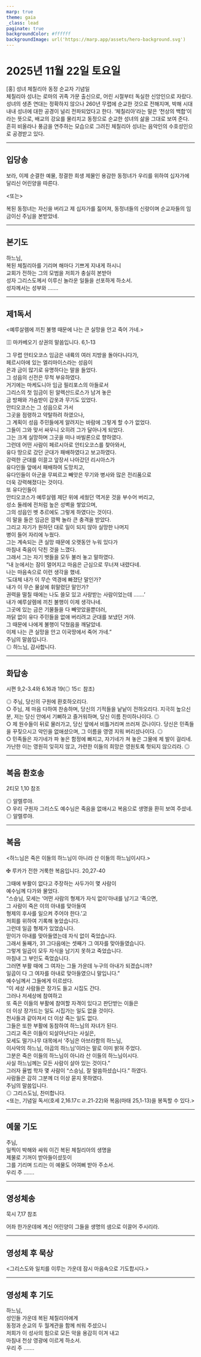```yaml
---
marp: true
theme: gaia
_class: lead
paginate: true
backgroundColor: #ffffff
backgroundImage: url('https://marp.app/assets/hero-background.svg')
---
```


# 2025년 11월 22일 토요일

[홍] 성녀 체칠리아 동정 순교자 기념일  
체칠리아 성녀는 로마의 귀족 가문 출신으로, 어린 시절부터 독실한 신앙인으로 자랐다. 성녀의 생존 연대는 정확하지 않으나 260년 무렵에 순교한 것으로 전해지며, 박해 시대 내내 성녀에 대한 공경이 널리 전파되었다고 한다. ‘체칠리아’라는 말은 ‘천상의 백합’이라는 뜻으로, 배교의 강요를 물리치고 동정으로 순교한 성녀의 삶을 그대로 보여 준다. 흔히 비올라나 풍금을 연주하는 모습으로 그려진 체칠리아 성녀는 음악인의 수호성인으로 공경받고 있다.




---

## 입당송

보라, 이제 순결한 예물, 정결한 희생 제물인 용감한 동정녀가 우리를 위하여 십자가에 달리신 어린양을 따른다.  
  
<또는>  
  
복된 동정녀는 자신을 버리고 제 십자가를 짊어져, 동정녀들의 신랑이며 순교자들의 임금이신 주님을 본받았네.  


---

## 본기도

하느님,  
복된 체칠리아를 기리며 해마다 기쁘게 지내게 하시니  
교회가 전하는 그의 모범을 저희가 충실히 본받아  
성자 그리스도께서 이루신 놀라운 일들을 선포하게 하소서.  
성자께서는 성부와 …….  
  


---

## 제1독서

<예루살렘에 끼친 불행 때문에 나는 큰 실망을 안고 죽어 가네.>

▥ 마카베오기 상권의 말씀입니다. 6,1-13

그 무렵 안티오코스 임금은 내륙의 여러 지방을 돌아다니다가,  
페르시아에 있는 엘리마이스라는 성읍이  
은과 금이 많기로 유명하다는 말을 들었다.  
그 성읍의 신전은 무척 부유하였다.  
거기에는 마케도니아 임금 필리포스의 아들로서  
그리스의 첫 임금이 된 알렉산드로스가 남겨 놓은  
금 방패와 가슴받이 갑옷과 무기도 있었다.  
안티오코스는 그 성읍으로 가서  
그곳을 점령하고 약탈하려 하였으나,  
그 계획이 성읍 주민들에게 알려지는 바람에 그렇게 할 수가 없었다.  
그들이 그와 맞서 싸우니 오히려 그가 달아나게 되었다.  
그는 크게 실망하며 그곳을 떠나 바빌론으로 향하였다.  
그런데 어떤 사람이 페르시아로 안티오코스를 찾아와서,  
유다 땅으로 갔던 군대가 패배하였다고 보고하였다.  
강력한 군대를 이끌고 앞장서 나아갔던 리시아스가  
유다인들 앞에서 패배하여 도망치고,  
유다인들이 아군을 무찌르고 빼앗은 무기와 병사와 많은 전리품으로  
더욱 강력해졌다는 것이다.  
또 유다인들이  
안티오코스가 예루살렘 제단 위에 세웠던 역겨운 것을 부수어 버리고,  
성소 둘레에 전처럼 높은 성벽을 쌓았으며,  
그의 성읍인 벳 추르에도 그렇게 하였다는 것이다.  
이 말을 들은 임금은 깜짝 놀라 큰 충격을 받았다.  
그리고 자기가 원하던 대로 일이 되지 않아 실망한 나머지  
병이 들어 자리에 누웠다.  
그는 계속되는 큰 실망 때문에 오랫동안 누워 있다가  
마침내 죽음이 닥친 것을 느꼈다.  
그래서 그는 자기 벗들을 모두 불러 놓고 말하였다.  
“내 눈에서는 잠이 멀어지고 마음은 근심으로 무너져 내렸다네.  
나는 마음속으로 이런 생각을 했네.  
‘도대체 내가 이 무슨 역경에 빠졌단 말인가?  
내가 이 무슨 물살에 휘말렸단 말인가?  
권력을 떨칠 때에는 나도 쓸모 있고 사랑받는 사람이었는데 …….’  
내가 예루살렘에 끼친 불행이 이제 생각나네.  
그곳에 있는 금은 기물들을 다 빼앗았을뿐더러,  
까닭 없이 유다 주민들을 없애 버리려고 군대를 보냈던 거야.  
그 때문에 나에게 불행이 닥쳤음을 깨달았네.  
이제 나는 큰 실망을 안고 이국땅에서 죽어 가네.”  
주님의 말씀입니다.  
◎ 하느님, 감사합니다.  
  


---

## 화답송

시편 9,2-3.4와 6.16과 19(◎ 15ㄷ 참조)

◎ 주님, 당신의 구원에 환호하오리다.  
○ 주님, 제 마음 다하여 찬송하며, 당신의 기적들을 낱낱이 전하오리다. 지극히 높으신 분, 저는 당신 안에서 기뻐하고 즐거워하며, 당신 이름 찬미하나이다. ◎  
○ 제 원수들이 뒤로 물러가고, 당신 앞에서 비틀거리며 쓰러져 갔나이다. 당신은 민족들을 꾸짖으시고 악인을 없애셨으며, 그 이름을 영영 지워 버리셨나이다. ◎  
○ 민족들은 자기네가 파 놓은 함정에 빠지고, 자기네가 쳐 놓은 그물에 제 발이 걸리네. 가난한 이는 영원히 잊히지 않고, 가련한 이들의 희망은 영원토록 헛되지 않으리라. ◎  
  


---

## 복음 환호송

2티모 1,10 참조

◎ 알렐루야.  
○ 우리 구원자 그리스도 예수님은 죽음을 없애시고 복음으로 생명을 환히 보여 주셨네.  
◎ 알렐루야.  
  


---

## 복음

<하느님은 죽은 이들의 하느님이 아니라 산 이들의 하느님이시다.>

✠ 루카가 전한 거룩한 복음입니다. 20,27-40

그때에 부활이 없다고 주장하는 사두가이 몇 사람이  
예수님께 다가와 물었다.  
“스승님, 모세는 ‘어떤 사람의 형제가 자식 없이’아내를 남기고 ‘죽으면,  
그 사람이 죽은 이의 아내를 맞아들여  
형제의 후사를 일으켜 주어야 한다.’고  
저희를 위하여 기록해 놓았습니다.  
그런데 일곱 형제가 있었습니다.  
맏이가 아내를 맞아들였는데 자식 없이 죽었습니다.  
그래서 둘째가, 31 그다음에는 셋째가 그 여자를 맞아들였습니다.  
그렇게 일곱이 모두 자식을 남기지 못하고 죽었습니다.  
마침내 그 부인도 죽었습니다.  
그러면 부활 때에 그 여자는 그들 가운데 누구의 아내가 되겠습니까?  
일곱이 다 그 여자를 아내로 맞아들였으니 말입니다.”  
예수님께서 그들에게 이르셨다.  
“이 세상 사람들은 장가도 들고 시집도 간다.  
그러나 저세상에 참여하고  
또 죽은 이들의 부활에 참여할 자격이 있다고 판단받는 이들은  
더 이상 장가드는 일도 시집가는 일도 없을 것이다.  
천사들과 같아져서 더 이상 죽는 일도 없다.  
그들은 또한 부활에 동참하여 하느님의 자녀가 된다.  
그리고 죽은 이들이 되살아난다는 사실은,  
모세도 떨기나무 대목에서 ‘주님은 아브라함의 하느님,  
이사악의 하느님, 야곱의 하느님’이라는 말로 이미 밝혀 주었다.  
그분은 죽은 이들의 하느님이 아니라 산 이들의 하느님이시다.  
사실 하느님께는 모든 사람이 살아 있는 것이다.”  
그러자 율법 학자 몇 사람이 “스승님, 잘 말씀하셨습니다.” 하였다.  
사람들은 감히 그분께 더 이상 묻지 못하였다.  
주님의 말씀입니다.  
◎ 그리스도님, 찬미합니다.  
<또는, 기념일 독서(호세 2,16.17ㄷㄹ.21-22)와 복음(마태 25,1-13)을 봉독할 수 있다.>  
  


---

## 예물 기도

주님,  
일찍이 박해와 싸워 이긴 복된 체칠리아의 생명을  
제물로 기꺼이 받아들이셨듯이  
그를 기리며 드리는 이 예물도 어여삐 받아 주소서.  
우리 주 …….  
  


---

## 영성체송

묵시 7,17 참조

어좌 한가운데에 계신 어린양이 그들을 생명의 샘으로 이끌어 주시리라.  
  


---

## 영성체 후 묵상

<그리스도와 일치를 이루는 가운데 잠시 마음속으로 기도합시다.>  


---

## 영성체 후 기도

하느님,  
성인들 가운데 복된 체칠리아에게  
동정과 순교의 두 월계관을 함께 씌워 주셨으니  
저희가 이 성사의 힘으로 모든 악을 용감히 이겨 내고  
마침내 천상 영광에 이르게 하소서.  
우리 주 …….